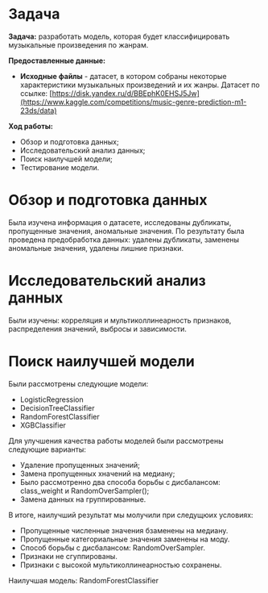 # Задача
**Задача:** разработать модель, которая будет классифицировать музыкальные произведения по жанрам.

**Предоставленные данные:**
* **Исходные файлы** - датасет, в котором собраны некоторые характеристики музыкальных произведений и их жанры.
Датасет по ссылке: [https://disk.yandex.ru/d/BBEphK0EHSJ5Jw](https://www.kaggle.com/competitions/music-genre-prediction-m1-23ds/data)

**Ход работы:**
* Обзор и подготовка данных;
* Исследовательский анализ данных;
* Поиск наилучшей модели;
* Тестирование модели.


# Обзор и подготовка данных
Была изучена информация о датасете, исследованы дубликаты, пропущенные значения, аномальные значения. По результату была проведена предобработка данных: удалены дубликаты, заменены аномальные значения, удалены лишние признаки.
# Исследовательский анализ данных
Были изучены: корреляция и мультиколлинеарность признаков, распределения значений, выбросы и зависимости.
# Поиск наилучшей модели
Были рассмотрены следующие модели:
* LogisticRegression
* DecisionTreeClassifier
* RandomForestClassifier
* XGBClassifier

Для улучшения качества работы моделей были рассмотрены следующие варианты:
* Удаление пропущенных значений;
* Замена пропущенных хначений на медиану;
* Было рассмотренно два способа борьбы с дисбалансом: class_weight и RandomOverSampler();
* Замена данных на группированные.

В итоге, наилучший результат мы молучили при следущюих условиях:

* Пропущенные численные значения бзаменены на медиану.
* Пропущенные категориальные значения заменены на моду.
* Способ борьбы с дисбалансом: RandomOverSampler.
* Признаки не сгуппированы.
* Признаки с высокой мультиколлинеарностью сохранены.
  
 Наилучшая модель: RandomForestClassifier
